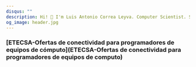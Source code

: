 ```yaml
---
disqus: ""
description: Hi! 👋 I'm Luis Antonio Correa Leyva. Computer Scientist. Software Developer. Developing applications with Flutter and looking for Data Science projects. These are my latests notebooks.
og_image: header.jpg
---
```


### [ETECSA-Ofertas de conectividad para programadores de equipos de cómputo](ETECSA-Ofertas de conectividad para programadores de equipos de computo)